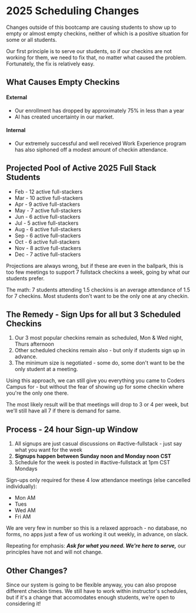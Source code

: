 # 2025 Scheduling Changes

Changes outside of this bootcamp are causing students to show up to empty or almost empty checkins, neither of which is a positive situation for some or all students.

Our first principle is to serve our students, so if our checkins are not working for them, we need to fix that, no matter what caused the problem. Fortunately, the fix is relatively easy.

## What Causes Empty Checkins

#### External

- Our enrollment has dropped by approximately 75% in less than a year
- AI has created uncertainty in our market.

#### Internal

- Our extremely successful and well received Work Experience program has also siphoned off a modest amount of checkin attendance.

## Projected Pool of Active 2025 Full Stack Students

- Feb - 12 active full-stackers
- Mar - 10 active full-stackers
- Apr - 9 active full-stackers
- May - 7 active full-stackers
- Jun - 6 active full-stackers
- Jul - 5 active full-stackers
- Aug - 6 active full-stackers
- Sep - 6 active full-stackers
- Oct - 6 active full-stackers
- Nov - 8 active full-stackers
- Dec - 7 active full-stackers

Projections are always wrong, but if these are even in the ballpark, this is too few meetings to support 7 fullstack checkins a week, going by what our students prefer.

The math: 7 students attending 1.5 checkins is an average attendance of 1.5 for 7 checkins. Most students don't want to be the only one at any checkin.

## The Remedy - Sign Ups for all but 3 Scheduled Checkins

1. Our 3 most popular checkins remain as scheduled, Mon & Wed night, Thurs afternoon
2. Other scheduled checkins remain also - but only if students sign up in advance.
3. The minimum size is negotiated - some do, some don't want to be the only student at a meeting.

Using this approach, we can still give you everything you came to Coders Campus for - but without the fear of showing up for some checkin where you're the only one there.

The most likely result will be that meetings will drop to 3 or 4 per week, but we'll still have all 7 if there is demand for same.

## Process - 24 hour Sign-up Window

1. All signups are just casual discussions on #active-fullstack - just say what you want for the week
2. **Signups happen between Sunday noon and Monday noon CST**
3. Schedule for the week is posted in #active-fullstack at 1pm CST Mondays

Sign-ups only required for these 4 low attendance meetings (else cancelled individually):

- Mon AM
- Tues
- Wed AM
- Fri AM

We are very few in number so this is a relaxed approach - no database, no forms, no apps just a few of us working it out weekly, in advance, on slack.

Repeating for emphasis: _**Ask for what you need. We're here to serve,**_ our principles have not and will not change.

## Other Changes?

Since our system is going to be flexible anyway, you can also propose different checkin times. We still have to work within instructor's schedules, but if it's a change that accomodates enough students, we're open to considering it!

